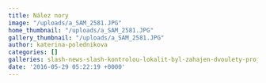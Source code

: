 ```yaml
---
title: Nález nory
image: "/uploads/a_SAM_2581.JPG"
home_thumbnail: "/uploads/a_SAM_2581.JPG"
gallery_thumbnail: "/uploads/a_SAM_2581.JPG"
author: katerina-polednikova
categories: []
galleries: slash-news-slash-kontrolou-lokalit-byl-zahajen-dvoulety-projekt
date: '2016-05-29 05:22:19 +0000'
---
```

